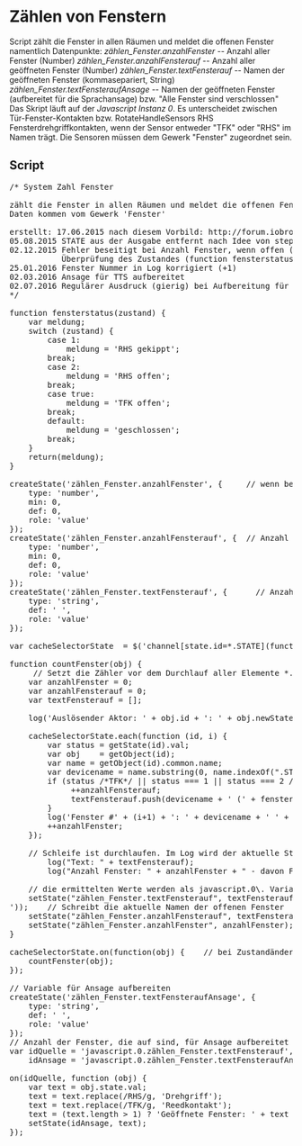 # Zählen von Fenstern

Script zählt die Fenster in allen Räumen und meldet die offenen Fenster namentlich Datenpunkte: _zählen_Fenster.anzahlFenster_ -- Anzahl aller Fenster (Number) _zählen_Fenster.anzahlFensterauf_ -- Anzahl aller geöffneten Fenster (Number) _zählen_Fenster.textFensterauf_ -- Namen der geöffneten Fenster (kommasepariert, String) _zählen_Fenster.textFensteraufAnsage_ -- Namen der geöffneten Fenster (aufbereitet für die Sprachansage) bzw. "Alle Fenster sind verschlossen" Das Skript läuft auf der _Javascript Instanz 0_. Es unterscheidet zwischen Tür-Fenster-Kontakten bzw. RotateHandleSensors RHS Fensterdrehgriffkontakten, wenn der Sensor entweder "TFK" oder "RHS" im Namen trägt. Die Sensoren müssen dem Gewerk "Fenster" zugeordnet sein.


## Script

<div class="postbody">

<pre class="lang:js decode:true codecontent">/* System Zahl Fenster

zählt die Fenster in allen Räumen und meldet die offenen Fenster namentlich
Daten kommen vom Gewerk 'Fenster'

erstellt: 17.06.2015 nach diesem Vorbild: http://forum.iobroker.net/viewtopic.php?f=21&t=869&sid=f9ba5657489ff431a1990884f90779c1#p6564
05.08.2015 STATE aus der Ausgabe entfernt nach Idee von stephan61 http://forum.iobroker.org/viewtopic.php?f=21&t=473&start=20#p9267
02.12.2015 Fehler beseitigt bei Anzahl Fenster, wenn offen (Unterscheidung RHS und TFK)
           Überprüfung des Zustandes (function fensterstatus) und Übergabe an Text
25.01.2016 Fenster Nummer in Log korrigiert (+1)
02.03.2016 Ansage für TTS aufbereitet
02.07.2016 Regulärer Ausdruck (gierig) bei Aufbereitung für Ansage
*/

function fensterstatus(zustand) {
    var meldung;
    switch (zustand) {
        case 1:
            meldung = 'RHS gekippt';
        break;
        case 2:
            meldung = 'RHS offen';
        break;
        case true:
            meldung = 'TFK offen';
        break;
        default:
            meldung = 'geschlossen';
        break;
    }
    return(meldung);
}

createState('zählen_Fenster.anzahlFenster', {     // wenn benötigt: Anzahl der vorhandenen Fenster
    type: 'number',
    min: 0,
    def: 0,
    role: 'value'
});
createState('zählen_Fenster.anzahlFensterauf', {  // Anzahl der Fenster, die auf sind als Variable unter Javascript.0 anlegen
    type: 'number',
    min: 0,
    def: 0,
    role: 'value'
});
createState('zählen_Fenster.textFensterauf', {      // Anzahl der offenen Fenster und deren Namen als Variable unter Javascript.0 anlegen
    type: 'string',
    def: ' ',
    role: 'value'
});    

var cacheSelectorState  = $('channel[state.id=*.STATE](functions="Fenster")');

function countFenster(obj) {
     // Setzt die Zähler vor dem Durchlauf aller Elemente *.STATE im Gewerk Fenster auf 0
    var anzahlFenster = 0;
    var anzahlFensterauf = 0;
    var textFensterauf = [];

    log('Auslösender Aktor: ' + obj.id + ': ' + obj.newState.val);              // Info im Log, welcher Zustand sich geändert hat

    cacheSelectorState.each(function (id, i) {                                  // Schleife für jedes gefundenen Element *.STATE im Gewerk Fenster
        var status = getState(id).val;                                          // Zustand *.STATE abfragen (jedes Element)
        var obj    = getObject(id);
        var name = getObject(id).common.name;
        var devicename = name.substring(0, name.indexOf(".STATE"));             //.state aus Text entfernen
        if (status /*TFK*/ || status === 1 || status === 2 /*RHS*/) {  // wenn Zustand offen, dann wird die Anzahl der Fenster hochgezählt
             ++anzahlFensterauf;
             textFensterauf.push(devicename + ' (' + fensterstatus(status) + ')');  // Name und Zustand zum Array hinzufügen
        }                
        log('Fenster #' + (i+1) + ': ' + devicename + ' ' + fensterstatus(status)/* + ' (' + status + ' / ' + typeof status + ')'*/);
        ++anzahlFenster;                                                        // Zählt die Anzahl der vorhandenen Fenster unabhängig vom Status
    }); 

    // Schleife ist durchlaufen. Im Log wird der aktuelle Status (Anzahl, davon an) ausgegeben
        log("Text: " + textFensterauf);
        log("Anzahl Fenster: " + anzahlFenster + " - davon Fenster auf: " +  anzahlFensterauf);

    // die ermittelten Werte werden als javascript.0\. Variable in ioBroker gespeichert (z.B. für die Verarbeitung in VIS)
    setState("zählen_Fenster.textFensterauf", textFensterauf.join(',<br>'));    // Schreibt die aktuelle Namen der offenen Fenster
    setState("zählen_Fenster.anzahlFensterauf", textFensterauf.length);         // Schreibt die aktuelle Anzahl der offenen Fenster
    setState("zählen_Fenster.anzahlFenster", anzahlFenster);                    // Schreibt die aktuelle Anzahl der vorhandene Elemente im Gewerk Fenster
}

cacheSelectorState.on(function(obj) {    // bei Zustandänderung *. STATE im Gewerk Fenster
    countFenster(obj);
});

// Variable für Ansage aufbereiten
createState('zählen_Fenster.textFensteraufAnsage', {
    type: 'string',
    def: ' ',
    role: 'value'
});  
// Anzahl der Fenster, die auf sind, für Ansage aufbereitet
var idQuelle = 'javascript.0.zählen_Fenster.textFensterauf',
    idAnsage = 'javascript.0.zählen_Fenster.textFensteraufAnsage';

on(idQuelle, function (obj) {
    var text = obj.state.val;
    text = text.replace(/RHS/g, 'Drehgriff');
    text = text.replace(/TFK/g, 'Reedkontakt');
    text = (text.length > 1) ? 'Geöffnete Fenster: ' + text : 'Alle Fenster sind verschlossen';
    setState(idAnsage, text);
});</pre>

</div>